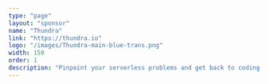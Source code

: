 ```yaml
---
type: "page"
layout: "sponsor"
name: "Thundra"
link: "https://thundra.io"
logo: "/images/Thundra-main-blue-trans.png"
width: 150
order: 1
description: "Pinpoint your serverless problems and get back to coding. The black box nature of AWS Lambda and other serverless environments means that identifying and fixing performance issues is difficult and time-consuming. Built for straightforward debugging, monitoring, and observability, Thundra provides deep insight into your entire serverless environment. Thundra collects and correlates all your metrics, logs, and traces, allowing you to quickly identify problematic invocations and also analyzes external services associated with that function. With Thundra’s zero overhead and automated instrumentation capabilities, your developers are free to write code without worrying about bulking up their Lambdas or wasting time on chasing black box problems."
---
```


